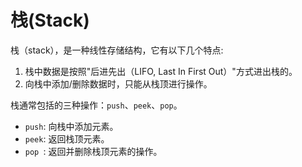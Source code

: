 # 栈(Stack)
栈（stack），是一种线性存储结构，它有以下几个特点:
1. 栈中数据是按照"后进先出（LIFO, Last In First Out）"方式进出栈的。
2. 向栈中添加/删除数据时，只能从栈顶进行操作。

栈通常包括的三种操作：`push`、`peek`、`pop`。
+ `push`: 向栈中添加元素。
+ `peek`: 返回栈顶元素。
+ `pop `: 返回并删除栈顶元素的操作。